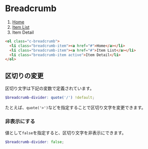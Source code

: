 # Breadcrumb

<div class="sample-container">
  <nav>
    <ol class="c-breadcrumb">
      <li class="breadcrumb-item"><a href="#">Home</a></li>
      <li class="breadcrumb-item"><a href="#">Item List</a></li>
      <li class="breadcrumb-item active">Item Detail</li>
    </ol>
  </nav>
</div>

```html
<ol class="c-breadcrumb">
  <li class="breadcrumb-item"><a href="#">Home</a></li>
  <li class="breadcrumb-item"><a href="#">Item List</a></li>
  <li class="breadcrumb-item active">Item Detail</li>
</ol>
```

## 区切りの変更

区切り文字は下記の変数で定義されています。

```scss
$breadcrumb-divider: quote('/') !default;
```

たとえば、`quote('>')`などを指定することで区切り文字を変更できます。

### 非表示にする

値として`false`を指定すると、区切り文字を非表示にできます。

```scss
$breadcrumb-divider: false;
```
